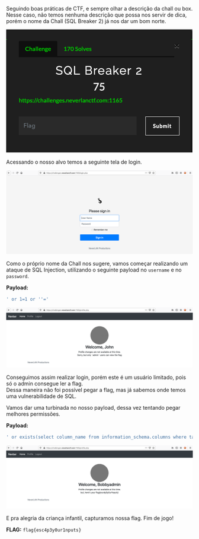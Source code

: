 Seguindo boas práticas de CTF, e sempre olhar a descrição da chall ou box. Nesse caso, não temos nenhuma descrição que possa nos servir de dica, porém o nome da Chall (SQL Breaker 2) já nos dar um bom norte.  

![Description](images/description.png)

Acessando o nosso alvo temos a seguinte tela de login.  

![Login Page](images/login-page.png)

Como o próprio nome da Chall nos sugere, vamos começar realizando um ataque de SQL Injection, utilizando o seguinte payload no `username` e no `password`.  
  
**Payload:**
```sql
' or 1=1 or ''='
```

![Login Without Flag](images/login_without_flag.png)

Conseguimos assim realizar login, porém este é um usuário limitado, pois só o admin consegue ler a flag.  
Dessa maneira não foi possível pegar a flag, mas já sabemos onde temos uma vulnerabilidade de SQL.  

Vamos dar uma turbinada no nosso payload, dessa vez tentando pegar melhores permissões.

**Payload:**
```sql
' or exists(select column_name from information_schema.columns where table_schema=database() and ascii(SUBSTR(PASSWORD,1,1))>100 limit 0,1) or ''='
```

![flag](images/flag.png)

E pra alegria da criança infantil, capturamos nossa flag. Fim de jogo!


**FLAG:** `flag{esc4p3y0ur1nputs}`
